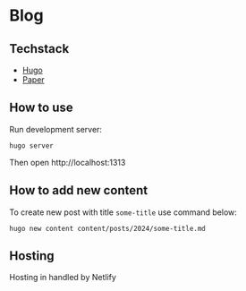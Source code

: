 # Blog

## Techstack

- [Hugo](https://gohugo.io/)
- [Paper](https://github.com/nanxiaobei/hugo-paper)

## How to use

Run development server:
```
hugo server
```

Then open http://localhost:1313

## How to add new content

To create new post with title `some-title` use command below:

```
hugo new content content/posts/2024/some-title.md
```

## Hosting

Hosting in handled by Netlify
